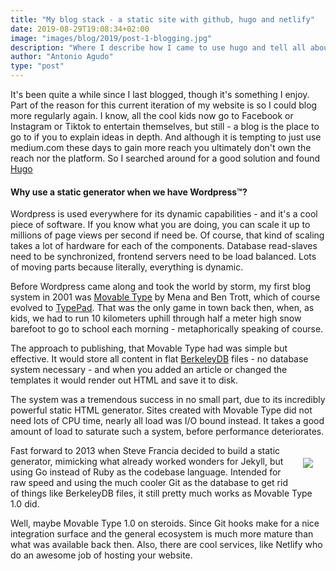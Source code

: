 ```yaml
---
title: "My blog stack - a static site with github, hugo and netlify"
date: 2019-08-29T19:08:34+02:00
image: "images/blog/2019/post-1-blogging.jpg"
description: "Where I describe how I came to use hugo and tell all about my life long love affair with Perl based content management systems"
author: "Antonio Agudo"
type: "post"
---
```

It's been quite a while since I last blogged, though it's something I enjoy. 
Part of the reason for this current iteration of my website is so I could blog more regularly again.
I know, all the cool kids now go to Facebook or Instagram or Tiktok to entertain themselves, but still - 
a blog is the place to go to if you to explain ideas in depth. And although it is tempting to just use medium.com these 
days to gain more reach you ultimately don't own the reach nor the platform.
So I searched around for a good solution and found [Hugo](https://gohugo.io/)

#### Why use a static generator when we have Wordpress&trade;?  

Wordpress is used everywhere for its dynamic capabilities - and it's a cool piece of software. If you know what you are 
doing, you can scale it up to millions of page views per second if need be. Of course, that kind of scaling takes a lot of
hardware for each of the components. Database read-slaves need to be synchronized, frontend servers need to be load 
balanced. Lots of moving parts because literally, everything is dynamic. 

Before Wordpress came along and took the world by storm, my first blog system in 2001 was [Movable Type](https://movabletype.org/) 
by Mena and Ben Trott, which of course evolved to [TypePad](https://www.typepad.com/). That was the only game in town 
back then, when, as kids, we had to run 10 kilometers uphill through half a meter high snow barefoot to go to school each 
morning - metaphorically speaking of course. 

The approach to publishing, that Movable Type had was simple but effective.
It would store all content in flat [BerkeleyDB](https://en.wikipedia.org/wiki/Berkeley_DB) files - no database system
necessary - and when you added an article or changed the templates it would render out HTML and save it to disk.
 
The system was a tremendous success in no small part, due to its incredibly powerful static HTML generator. 
Sites created with Movable Type did not need lots of CPU time, nearly all load was I/O bound instead. 
It takes a good amount of load to saturate such a system, before performance deteriorates.

<img src="/images/blog/2019/hugo.png" align="right" style="margin: 20px;">
Fast forward to 2013 when Steve Francia decided to build a static generator, mimicking what already worked wonders for 
Jekyll, but using Go instead of Ruby as the codebase language. Intended for raw speed and using the much cooler Git as 
the database to get rid of things like BerkeleyDB files, it still pretty much works as Movable Type 1.0 did.

Well, maybe Movable Type 1.0 on steroids. Since Git hooks make for a nice integration surface and the general 
ecosystem is much more mature than what was available back then. Also, there are cool services, like Netlify who do an 
awesome job of hosting your website.  
